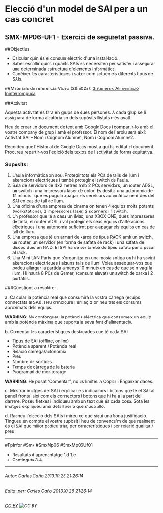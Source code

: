 # Elecció d'un model de SAI per a un cas concret
## SMX-MP06-UF1 - Exercici de seguretat passiva. 
##Objectius

- Calcular quin és el consum elèctric d'una instal·lació.
- Saber escollir quins i quants SAIs es necessiten per satisfer i assegurar una determinada estructura d'elements informàtics.
- Conèixer les característiques i saber com actuen els diferents tipus de SAIs.

##Materials de referència
Vídeo (28m02s): [Sistemes d'Alimentació Ininterrompuda](http://www.youtube.com/watch?v=mCV2m7ScjDg)

##Activitat

Aquesta activitat es farà en grups de dues persones. A cada grup se li assignarà de forma aleatòria un dels supòsits llistats més avall.

Heu de crear un document de text amb Google Docs i compartir-lo amb el vostre company de grup i amb el professor. El nom de l'arxiu serà així: Activitat SAI – Nom i Cognom Alumne1, Nom i Cognom Alumne2.

Recordeu que l'Historial de Google Docs mostra qui ha editat el document. Procureu repartir-vos l'edició dels textos de l'activitat de forma equitativa.

### Supòsits:

1. L'aula informàtica on sou. Protegir tots els PCs de talls de llum i alteracions elèctriques i també protegir el switch de l'aula.
2. Sala de servidors de 4x2 metres amb 2 PCs servidors, un router ADSL, un switch i una impressora làser de color. Es desitja una autonomia de 15 minuts i que es puguin apagar els servidors automàticament des del SAI en cas de tall de llum.
3. Una oficina d'una empresa de cinema on tenen 4 equips molts potents (workstations), 2 impressores làser, 2 scanners i 1 switch.
4. Un professor que té a casa un iMac, una XBOX ONE, dues impressores de tinta, el router ADSL i vol protegir els seus equips d'alteracions elèctriques i una autonomia suficient per a apagar els equips en cas de tall de llum.
5. Una empresa que té un armari de xarxa de tipus RACK amb un switch, un router, un servidor (en forma de safata de rack) i una safata de discos durs en RAID. El SAI ha de ser també de tipus safata per a posar al rack.
6. Una Mini LAN Party que s'organitza en una masia antiga on hi ha sovint alteracions elèctriques i alguns talls de llum. Voleu assegurar-vos que podeu allargar la partida almenys 10 minuts en cas de que se'n vagi la llum. Hi haurà 8 PCs de Gamer, (consum elevat) un switch de xarxa i 2 portàtils.

###Qüestions a resoldre:

a. Calcular la potència real que consumirà la vostra càrrega (equips connectats al SAI). Heu d'incloure l'enllaç d'on heu tret els consums aproximats dels equips.

**WARNING**: No confongueu la potència elèctrica que consumeix un equip amb la potència màxima que suporta la seva font d'alimentació.

b. Comentar les característiques destacades que té cada SAI

- Tipus de SAI (offline, online)
- Potència aparent / Potència real
- Relació càrrega/autonomia
- Preu
- Nombre de sortides
- Temps de càrrega de la bateria
- Programari de monitoratge

**WARNING**: He posat “Comentar”, no us limiteu a Copiar i Enganxar dades.

c. Mostrar imatges del SAI i explicar els indicadors i botons que té el SAI al panell frontal així com els connectors i botons que hi ha a la part del darrere. Poseu fletxes i indiqueu amb un text què és cada cosa. Sota les imatges expliqueu amb detall per a què s'usa allò.

d. Raoneu l'elecció dels SAIs i mireu de que sigui una bona justificació. Tingueu en compte el vostre supòsit i heu de convence'm de que realment és el SAI que millor podieu triar, per característiques i per relació qualitat / preu.

---

#FpInfor #Smx #SmxMp06 #SmxMp06Uf01

* Resultats d'aprenentatge 1.d 1.e
* Continguts 3 4
---

###### Autor: Carles Caño 2013.10.26 21:26:14
###### Editat per: Carles Caño 2013.10.26 21:26:14
###### [CC BY](https://creativecommons.org/licenses/by/4.0/) ![CC BY](https://licensebuttons.net/l/by/3.0/80x15.png)
